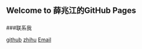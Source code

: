 ## Welcome to 薛兆江的GitHub Pages

###

###联系我

[github](https://github.com/xuezhaojiang/)  [zhihu](https://www.zhihu.com/people/xuezhaojaing/activities)  [Email](602431866@qq.com)
